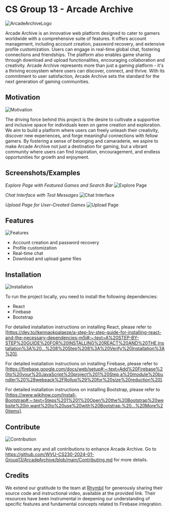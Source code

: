 # CS Group 13 - Arcade Archive 
![ArcadeArchiveLogo](https://github.com/WVU-CS230-2024-01-Group13/ArcadeArchive/assets/143005488/5053f8c3-5203-4055-a0d0-da329b47dbee)

Arcade Archive is an innovative web platform designed to cater to gamers worldwide with a comprehensive suite of features. It offers account management, including account creation, password recovery, and extensive profile customization. Users can engage in real-time global chat, fostering connections and friendships. The platform also enables game sharing through download and upload functionalities, encouraging collaboration and creativity.
Arcade Archive represents more than just a gaming platform - it's a thriving ecosystem where users can discover, connect, and thrive. With its commitment to user satisfaction, Arcade Archive sets the standard for the next generation of gaming communities.

## Motivation 
![Motivation](https://th.bing.com/th/id/OIP.M9xjE4cF58gFtM4234rQnAHaE8?w=247&h=180&c=7&r=0&o=5&pid=1.7)

The driving force behind this project is the desire to cultivate a supportive and inclusive space for individuals keen on game creation and exploration. We aim to build a platform where users can freely unleash their creativity, discover new experiences, and forge meaningful connections with fellow gamers. By fostering a sense of belonging and camaraderie, we aspire to make Arcade Archive not just a destination for gaming, but a vibrant community where users can find inspiration, encouragement, and endless opportunities for growth and enjoyment.

## Screenshots/Examples
*Explore Page with Featured Games and Search Bar*
![Explore Page](https://github.com/WVU-CS230-2024-01-Group13/ArcadeArchive/assets/143005488/3f72dc00-dd90-4a1b-a2c0-9362f9b05ba7)

*Chat Interface with Test Messages*
![Chat Interface](https://github.com/WVU-CS230-2024-01-Group13/ArcadeArchive/assets/143005488/87af9f53-02a0-494d-8c31-95c4b5d8bd84)

*Upload Page for User-Created Games*
![Upload Page](https://github.com/WVU-CS230-2024-01-Group13/ArcadeArchive/assets/143005488/d516bc97-0935-4374-bb89-5dcf926dc330)

## Features
![Features](https://th.bing.com/th/id/OIP.HIK1-6mKNScdCtBxdYG9FgHaHa?w=225&h=220&c=7&r=0&o=5&pid=1.7)

- Account creation and password recovery
- Profile customization
- Real-time chat
- Download and upload game files

## Installation 
![Installation](https://th.bing.com/th/id/OIP.aLBmjZB5X8B07xFL_OFSWQHaEG?w=299&h=180&c=7&r=0&o=5&pid=1.7)

To run the project locally, you need to install the following dependencies:
- React
- Firebase
- Bootstrap

For detailed installation instructions on installing React, please refer to [https://dev.to/ikennaokpalaeze/a-step-by-step-guide-for-installing-react-and-the-necessary-dependencies-m5i#:~:text=A%20STEP-BY-STEP%20GUIDE%20FOR%20INSTALLING%20REACT%20AND%20THE,Installation%3A%20...%208%20Step%208%3A%20Verify%20Installation%3A%20].

For detailed installation instructions on installing Firebase, please refer to [https://firebase.google.com/docs/web/setup#:~:text=Add%20Firebase%20to%20your%20JavaScript%20project%201%20Step,a%20module%20bundler%20%28webpack%2FRollup%29%20for%20size%20reduction%20].

For detailed installation instructions on installing Bootstrap, please refer to [https://www.wikihow.com/Install-Bootstrap#:~:text=Steps%201%201%20Open%20the%20Bootstrap%20website%20in,want%20to%20use%20with%20Bootstrap.%20...%20More%20items].

## Contribute 
![Contribution](https://th.bing.com/th/id/OIP.gL4pikLRmCMxS9qxjczoQwHaD3?w=330&h=180&c=7&r=0&o=5&pid=1.7)

We welcome any and all contributions to enhance Arcade Archive. Go to https://github.com/WVU-CS230-2024-01-Group13/ArcadeArchive/blob/main/Contributing.md for more details.


## Credits
We extend our gratitude to the team at [Rhymbil](https://rhymbil.netlify.app/) for generously sharing their source code and instructional video, available at the provided link. Their resources have been instrumental in deepening our understanding of specific features and fundamental concepts related to Firebase integration.
